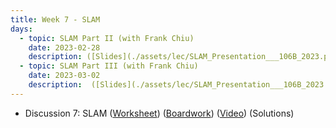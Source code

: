 ```yaml
---
title: Week 7 - SLAM
days:
  - topic: SLAM Part II (with Frank Chiu)
    date: 2023-02-28
    description: ([Slides](./assets/lec/SLAM_Presentation___106B_2023.pdf)) (Boardwork) (Video) 
  - topic: SLAM Part III (with Frank Chiu)
    date: 2023-03-02
    description:  ([Slides](./assets/lec/SLAM_Presentation___106B_2023.pdf)) (Boardwork) (Video)
---
```


- Discussion 7: SLAM ([Worksheet](./assets/disc/Discussion_7_SLAM.pdf)) ([Boardwork](./assets/disc/Discussion_7_SLAM_Boardwork.pdf)) ([Video](https://youtu.be/3NnFNL2UGwQ)) (Solutions)

<a id="Week8"></a>
